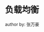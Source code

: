 <!--Copyright © ZOMI 适用于[License](https://github.com/Infrasys-AI/AIInfra)版权许可-->

# 负载均衡

author by: 张万豪